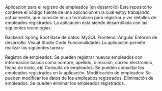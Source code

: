 
Aplicacion para el registro de empleados (en desarrollo)
Este repositorio contiene el código fuente de una aplicación en la cuál estoy trabajando actualmente, qué consiste en un formulario para registrar y ver detalles de empleados registrados. 
La aplicación está siendo desarrollada con las siguientes tecnologías:

Backend: Spring Boot
Base de datos: MySQL
Frontend: Angular
Entorno de desarrollo: Visual Studio Code
Funcionalidades
La aplicación permite realizar las siguientes tareas:

Registro de empleados: Se pueden registrar nuevos empleados con información básica como nombre, apellido, dirección, correo electrónico, fecha de inicio, etc
Consulta de empleados: Se pueden consultar los empleados registrados en la aplicación.
Modificación de empleados: Se pueden modificar los datos de los empleados registrados.
Eliminación de empleados: Se pueden eliminar los empleados registrados.
